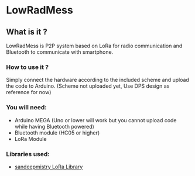 # LowRadMess

## What is it ?

LowRadMess is P2P system based on LoRa for radio communication and Bluetooth to communicate with smartphone.

### How to use it ?

Simply connect the hardware according to the included scheme and upload the code to Arduino. (Scheme not uploaded yet, Use DPS design as reference for now)

### You will need:
- Arduino MEGA (Uno or lower will work but you cannot upload code while having Bluetooth powered)
- Bluetooth module (HC05 or higher)
- LoRa Module

### Libraries used:
- [sandeepmistry LoRa Library](https://github.com/sandeepmistry/arduino-LoRa)
